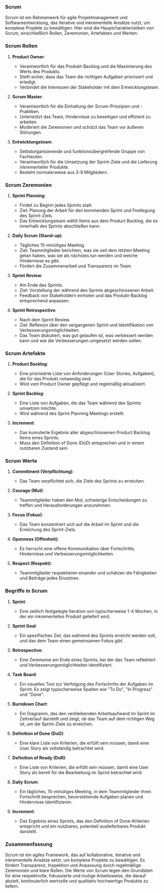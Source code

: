 ### Scrum

Scrum ist ein Rahmenwerk für agile Projektmanagement und Softwareentwicklung, das iterative und inkrementelle Ansätze nutzt, um komplexe Projekte zu bewältigen. Hier sind die Hauptcharakteristiken von Scrum, einschließlich Rollen, Zeremonien, Artefakten und Werten:

### Scrum Rollen

1. **Product Owner**:
   - Verantwortlich für das Produkt-Backlog und die Maximierung des Werts des Produkts.
   - Stellt sicher, dass das Team die richtigen Aufgaben priorisiert und erledigt.
   - Verbindet die Interessen der Stakeholder mit dem Entwicklungsteam.

2. **Scrum Master**:
   - Verantwortlich für die Einhaltung der Scrum-Prinzipien und -Praktiken.
   - Unterstützt das Team, Hindernisse zu beseitigen und effizient zu arbeiten.
   - Moderiert die Zeremonien und schützt das Team vor äußeren Störungen.

3. **Entwicklungsteam**:
   - Selbstorganisierende und funktionsübergreifende Gruppe von Fachleuten.
   - Verantwortlich für die Umsetzung der Sprint-Ziele und die Lieferung inkrementeller Produkte.
   - Besteht normalerweise aus 3-9 Mitgliedern.

### Scrum Zeremonien

1. **Sprint Planning**:
   - Findet zu Beginn jedes Sprints statt.
   - Ziel: Planung der Arbeit für den kommenden Sprint und Festlegung des Sprint-Ziels.
   - Das Entwicklungsteam wählt Items aus dem Product Backlog, die es innerhalb des Sprints abschließen kann.

2. **Daily Scrum (Stand-up)**:
   - Tägliches 15-minütiges Meeting.
   - Ziel: Teammitglieder berichten, was sie seit dem letzten Meeting getan haben, was sie als nächstes tun werden und welche Hindernisse es gibt.
   - Fördert die Zusammenarbeit und Transparenz im Team.

3. **Sprint Review**:
   - Am Ende des Sprints.
   - Ziel: Vorstellung der während des Sprints abgeschlossenen Arbeit.
   - Feedback von Stakeholdern einholen und das Produkt-Backlog entsprechend anpassen.

4. **Sprint Retrospective**:
   - Nach dem Sprint Review.
   - Ziel: Reflexion über den vergangenen Sprint und Identifikation von Verbesserungsmöglichkeiten.
   - Das Team diskutiert, was gut gelaufen ist, was verbessert werden kann und wie die Verbesserungen umgesetzt werden sollen.

### Scrum Artefakte

1. **Product Backlog**:
   - Eine priorisierte Liste von Anforderungen (User Stories, Aufgaben), die für das Produkt notwendig sind.
   - Wird vom Product Owner gepflegt und regelmäßig aktualisiert.

2. **Sprint Backlog**:
   - Eine Liste von Aufgaben, die das Team während des Sprints umsetzen möchte.
   - Wird während des Sprint Planning Meetings erstellt.

3. **Increment**:
   - Das kumulierte Ergebnis aller abgeschlossenen Product Backlog Items eines Sprints.
   - Muss den Definition of Done (DoD) entsprechen und in einem nutzbaren Zustand sein.

### Scrum Werte

1. **Commitment (Verpflichtung)**:
   - Das Team verpflichtet sich, die Ziele des Sprints zu erreichen.
   
2. **Courage (Mut)**:
   - Teammitglieder haben den Mut, schwierige Entscheidungen zu treffen und Herausforderungen anzunehmen.

3. **Focus (Fokus)**:
   - Das Team konzentriert sich auf die Arbeit im Sprint und die Erreichung des Sprint-Ziels.

4. **Openness (Offenheit)**:
   - Es herrscht eine offene Kommunikation über Fortschritte, Hindernisse und Verbesserungsmöglichkeiten.

5. **Respect (Respekt)**:
   - Teammitglieder respektieren einander und schätzen die Fähigkeiten und Beiträge jedes Einzelnen.

### Begriffe in Scrum

1. **Sprint**:
   - Eine zeitlich festgelegte Iteration von typischerweise 1-4 Wochen, in der ein inkrementelles Produkt geliefert wird.

2. **Sprint Goal**:
   - Ein spezifisches Ziel, das während des Sprints erreicht werden soll, und das dem Team einen gemeinsamen Fokus gibt.

3. **Retrospective**:
   - Eine Zeremonie am Ende eines Sprints, bei der das Team reflektiert und Verbesserungsmöglichkeiten identifiziert.

4. **Task Board**:
   - Ein visuelles Tool zur Verfolgung des Fortschritts der Aufgaben im Sprint. Es zeigt typischerweise Spalten wie "To Do", "In Progress" und "Done".

5. **Burndown Chart**:
   - Ein Diagramm, das den verbleibenden Arbeitsaufwand im Sprint im Zeitverlauf darstellt und zeigt, ob das Team auf dem richtigen Weg ist, um die Sprint-Ziele zu erreichen.

6. **Definition of Done (DoD)**:
   - Eine klare Liste von Kriterien, die erfüllt sein müssen, damit eine User Story als vollständig betrachtet wird.

7. **Definition of Ready (DoR)**:
   - Eine Liste von Kriterien, die erfüllt sein müssen, damit eine User Story als bereit für die Bearbeitung im Sprint betrachtet wird.

8. **Daily Scrum**:
   - Ein tägliches, 15-minütiges Meeting, in dem Teammitglieder ihren Fortschritt besprechen, bevorstehende Aufgaben planen und Hindernisse identifizieren.

9. **Increment**:
   - Das Ergebnis eines Sprints, das den Definition of Done-Kriterien entspricht und ein nutzbares, potentiell auslieferbares Produkt darstellt.

### Zusammenfassung

Scrum ist ein agiles Framework, das auf kollaborative, iterative und inkrementelle Ansätze setzt, um komplexe Projekte zu bewältigen. Es fördert Transparenz, Inspektion und Anpassung durch regelmäßige Zeremonien und klare Rollen. Die Werte von Scrum legen den Grundstein für eine respektvolle, fokussierte und mutige Arbeitsweise, die darauf abzielt, kontinuierlich wertvolle und qualitativ hochwertige Produkte zu liefern.